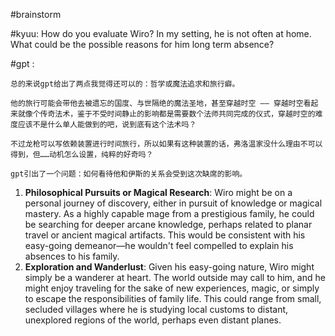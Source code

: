 #brainstorm 

#kyuu: How do you evaluate Wiro? In my setting, he is not often at home. What could be the possible reasons for him long term absence?

#gpt :
```
总的来说gpt给出了两点我觉得还可以的：哲学或魔法追求和旅行癖。

他的旅行可能会带他去被遗忘的国度、与世隔绝的魔法圣地，甚至穿越时空 —— 穿越时空看起来就像个传奇法术，鉴于不受时间静止的影响都是需要数个法师共同完成的仪式，穿越时空的难度应该不是什么单人能做到的吧，说到底有这个法术吗？

不过龙枪可以写依赖装置进行时间旅行，所以如果有这种装置的话，弗洛温家没什么理由不可以得到，但……动机怎么设置，纯粹的好奇吗？

gpt引出了一个问题：如何看待他和伊斯的关系会受到这次缺席的影响。
```

1. **Philosophical Pursuits or Magical Research**: Wiro might be on a personal journey of discovery, either in pursuit of knowledge or magical mastery. As a highly capable mage from a prestigious family, he could be searching for deeper arcane knowledge, perhaps related to planar travel or ancient magical artifacts. This would be consistent with his easy-going demeanor—he wouldn't feel compelled to explain his absences to his family.
2. **Exploration and Wanderlust**: Given his easy-going nature, Wiro might simply be a wanderer at heart. The world outside may call to him, and he might enjoy traveling for the sake of new experiences, magic, or simply to escape the responsibilities of family life. This could range from small, secluded villages where he is studying local customs to distant, unexplored regions of the world, perhaps even distant planes.


